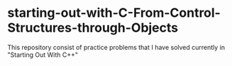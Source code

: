 # starting-out-with-C-From-Control-Structures-through-Objects

This repository consist of practice problems that I have solved currently in "Starting Out With C++"
